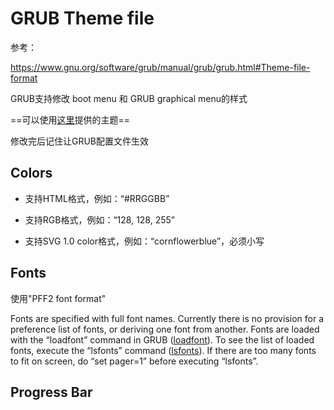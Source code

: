 # GRUB Theme file 

参考：

https://www.gnu.org/software/grub/manual/grub/grub.html#Theme-file-format

GRUB支持修改 boot menu 和 GRUB graphical menu的样式

==可以使用[这里](https://github.com/vinceliuice/grub2-themes)提供的主题==

修改完后记住让GRUB配置文件生效

## Colors

- 支持HTML格式，例如：“#RRGGBB”
- 支持RGB格式，例如：“128, 128, 255”

- 支持SVG 1.0 color格式，例如：“cornflowerblue”，必须小写

## Fonts

使用"PFF2 font format"

 Fonts are specified with full font names. Currently there is no provision for a preference list of fonts, or deriving one font from another. Fonts are loaded with the “loadfont” command in GRUB ([loadfont](https://www.gnu.org/software/grub/manual/grub/grub.html#loadfont)). To see the list of loaded fonts, execute the “lsfonts” command ([lsfonts](https://www.gnu.org/software/grub/manual/grub/grub.html#lsfonts)). If there are too many fonts to fit on screen, do “set pager=1” before executing “lsfonts”.

## Progress Bar





